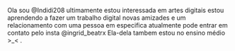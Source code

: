  Ola sou @Indidi208
ultimamente estou interessada em artes digitais
estou aprendendo a fazer um trabalho digital
novas amizades e um relacionamento com uma pessoa em especifica
atualmente pode entrar em contato pelo insta @ingrid_beatrx
Ela-dela
tambem estou no ensino médio >_< .
